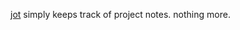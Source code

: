 [jot][jot] simply keeps track of project notes. nothing more.

[jot]: github.com/softprops/jot#readme

